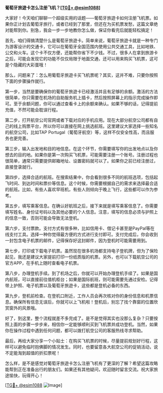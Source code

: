 **葡萄牙旅遊卡怎么注册飞机？[[TG💪+ @esim1088](https://t.me/s/esim1088)]**

大家好！今天咱们聊聊一个超级实用的话题——葡萄牙旅遊卡如何注册飞机票。如果你正计划去葡萄牙旅行，或者已经到了那里，但还在为买机票发愁，这篇文章绝对能帮到你。别急，我会一步一步地教你怎么做，保证你看完后就能轻松搞定！

首先，咱们得搞清楚什么是葡萄牙旅遊卡。简单来说，葡萄牙旅遊卡就是一种专门为游客设计的交通卡，它可以在葡萄牙全国范围内使用公共交通工具，比如地铁、公交和火车。这个卡不仅方便，还能帮你省下不少钱。不过，很多人在拿到旅游卡之后，可能会发现它的功能不仅仅局限于地面交通，还可以用来购买飞机票，这可是个隐藏的大彩蛋哦！

那么，问题来了：怎么用葡萄牙旅遊卡买飞机票呢？其实，这并不难，只要你按照下面的步骤操作就行。

第一步，当然是要确保你的葡萄牙旅遊卡已经激活并且有足够的余额。激活的方法很简单，你只需要在机场的自助服务机上插卡，然后按照屏幕上的指示完成操作即可。至于余额问题，你可以通过查看卡上的余额来确认。如果不够的话，记得提前充值，不然可能会耽误行程。

第二步，打开航空公司官网或者下载对应的手机应用。现在大部分航空公司都有自己的线上购票平台，所以你可以直接在网上挑选航班。这里建议大家选择一些知名的航空公司，比如TAP Portugal（葡萄牙航空）等，这样不仅安全性高，而且服务也更完善。

第三步，输入出发地和目的地信息。在这个环节，你需要填写你的出发地点以及你想去的目的地。如果你是第一次购买飞机票，可能需要注册一个账号。注册过程也很简单，通常只需要提供邮箱地址、设置密码就可以了。如果你之前已经注册过，直接登录就行。

第四步，选择合适的航班。在搜索结果中，你会看到很多不同的航班选项，包括起飞时间、到达时间和票价等信息。这个时候，你需要根据自己的需求来选择最合适的航班。比如，有些人喜欢早班机，有些人则倾向于晚上飞行，这些都可以作为参考。

第五步，填写乘客信息。在确认好航班之后，接下来就是填写乘客信息了。你需要填写姓名、身份证号码以及其他必要的个人信息。注意，填写的信息必须与护照上的信息一致，否则可能会导致无法登机。

第六步，支付票款。支付方式有很多种，比如信用卡、借记卡甚至是PayPal等在线支付工具。选择一种你觉得最方便的方式进行支付即可。支付完成后，你会收到一封包含电子机票的邮件，记得保存好这封邮件，因为登机时可能需要用到。

第七步，打印或下载电子机票。虽然现在很多机场都支持电子登机牌，但为了保险起见，我还是建议大家提前打印一份纸质版的机票。另外，也可以下载航空公司的官方APP，在手机上随时查看电子机票。

第八步，办理登机手续。到了机场之后，你就可以开始办理登机手续了。如果是国内航班，可以直接前往值机柜台；如果是国际航班，则可能需要先通过安检。记得带上护照、电子机票以及葡萄牙旅遊卡，这些都是登机必备的东西。

第九步，登机前检查。在登机口附近，工作人员会再次核对你的身份信息和机票信息。确保所有信息无误后，你就可以上飞机啦！登机后，别忘了找个靠窗的位置欣赏窗外的风景哦。

好了，到这里，整个流程就差不多完成了。是不是觉得其实也没那么复杂？只要按照上面的步骤一步步来，相信你一定能够顺利买到飞机票并成功登机。当然，如果你在操作过程中遇到任何问题，都可以拨打航空公司的客服热线寻求帮助。

最后，再给大家分享一个小贴士：在购买飞机票的时候，尽量提前规划好行程，这样可以避免临时抱佛脚的情况发生。同时，也要留意各大航空公司的促销活动，说不定能淘到超值的折扣票呢！

怎么样，是不是感觉对葡萄牙旅遊卡怎么注册飞机有了更深的了解？希望这篇攻略能帮到正在准备出行的朋友们。如果还有其他疑问，欢迎随时留言交流。祝大家旅途愉快，玩得开心！

[[TG💪+ @esim1088](https://t.me/s/esim1088) ![Image](https://i.postimg.cc/4NQfJmqS/Snipaste-2025-05-13-00-14-12.png)]